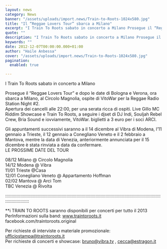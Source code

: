 ```yaml
---
layout: news
category: News
banner: "/assets/uploads/import.news/Train-to-Roots-1024x580.jpg"
title: "Il “Reggae Lovers Tour” sbarca a Milano"
excerpt: "I Train To Roots sabato in concerto a Milano Prosegue il “Reggae Lovers Tour” e dopo le date di Bologna e Verona, ora sbarca a Milano, al Circolo Magnolia, ospite di VitoWar per la Reggae Radio Station Night #2. Apertura dei cancelli alle 22:00, per una serata ricca di ospiti. Live Gillo MC Riddim Showcase [&hellip"
quote: ""
description: "I Train To Roots sabato in concerto a Milano Prosegue il “Reggae Lovers Tour” e dopo le date di Bologna e Verona, ora sbarca a Milano, al Circolo Magnolia, ospite di VitoWar per la Reggae Radio Station Night #2. Apertura dei cancelli alle 22:00, per una serata ricca di ospiti. Live Gillo MC Riddim Showcase [&hellip"
keywords: ""
date: 2012-12-07T00:00:00.000+01:00
author: "Haile Anbessa"
cover: "/assets/uploads/import.news/Train-to-Roots-1024x580.jpg"
pagination:
  enabled: true

---
```


I Train To Roots sabato in concerto a Milano

Prosegue il “Reggae Lovers Tour” e dopo le date di Bologna e Verona, ora sbarca a Milano, al Circolo Magnolia, ospite di VitoWar per la Reggae Radio Station Night #2.  
Apertura dei cancelli alle 22:00, per una serata ricca di ospiti. Live Gillo MC Riddim Showcase e Train To Roots, a seguire i djset di DJ Indi, Souljah Rebel Crew, Bria Sound e iovviamente, VitoWar. biglietti a 3 euro per i soci ARCI.

Gli appuntamenti successivi saranno a il 14 dicembre al Vibra di Modena, l’11 gennaio a Trieste, il 12 gennaio a Conegliano Veneto e il 2 febbraio a Mantova, mentre la data di Venezia, anteriormente annunciata per il 15 dicembre è stata rinviata a data da confermare.  
LE PROSSIME DATE DEL TOUR

08/12 Milano @ Circolo Magnolia  
14/12 Modena @ Vibra  
11/01 Trieste @Casa  
12/01 Conegliano Veneto @ Appartamento Hoffman  
02/02 Mantova @ Arci Tom  
TBC Venezia @ Rivolta

:::::::::::::::::::::::::::::::::::::::::::::::::::::::::::::::::::::::::::::::::::::::::::::::::::::::::::::::::::::::::::::::::::::::::::::::

\*\*i TRAIN TO ROOTS saranno disponibili per concerti per tutto il 2013  
PerInformazioni sulla band: www.traintoroots.it  
facebook.com/traintoroots.original

Per richieste di interviste o materiale promozionale: ufficiostampa@traintoroots.it  
Per richieste di concerti e showcase: bruno@vibra.tv , cecca@estragon.it
